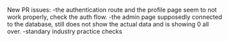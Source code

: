 New PR issues:
-the authentication route and the profile page seem to not work properly, check the auth flow.
-the admin page supposedly connected to the database, still does not show the actual data and is showing 0 all over. 
-standary industry practice checks
